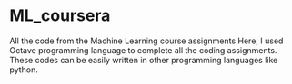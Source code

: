 # ML_coursera
All the code from the Machine Learning course assignments
Here, I used Octave programming language to complete all the coding assignments. These codes can be easily written in other programming languages like python.
